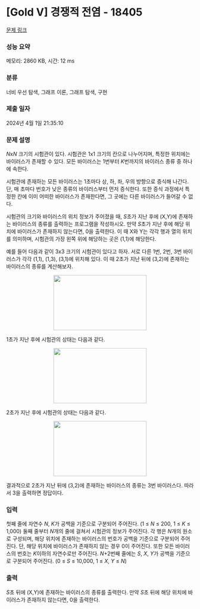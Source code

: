 # [Gold V] 경쟁적 전염 - 18405 

[문제 링크](https://www.acmicpc.net/problem/18405) 

### 성능 요약

메모리: 2860 KB, 시간: 12 ms

### 분류

너비 우선 탐색, 그래프 이론, 그래프 탐색, 구현

### 제출 일자

2024년 4월 1일 21:35:10

### 문제 설명

<p><em>N</em>x<em>N</em> 크기의 시험관이 있다. 시험관은 1x1 크기의 칸으로 나누어지며, 특정한 위치에는 바이러스가 존재할 수 있다. 모든 바이러스는 1번부터 <em>K</em>번까지의 바이러스 종류 중 하나에 속한다.</p>

<p>시험관에 존재하는 모든 바이러스는 1초마다 상, 하, 좌, 우의 방향으로 증식해 나간다. 단, 매 초마다 번호가 낮은 종류의 바이러스부터 먼저 증식한다. 또한 증식 과정에서 특정한 칸에 이미 어떠한 바이러스가 존재한다면, 그 곳에는 다른 바이러스가 들어갈 수 없다.</p>

<p>시험관의 크기와 바이러스의 위치 정보가 주어졌을 때, <em>S</em>초가 지난 후에 (X,Y)에 존재하는 바이러스의 종류를 출력하는 프로그램을 작성하시오. 만약 <em>S</em>초가 지난 후에 해당 위치에 바이러스가 존재하지 않는다면, 0을 출력한다. 이 때 X<font face="sans-serif, Arial, Verdana, Trebuchet MS, Apple Color Emoji, Segoe UI Emoji, Segoe UI Symbol">와 </font>Y는 각각 행과 열의 위치를 의미하며, 시험관의 가장 왼쪽 위에 해당하는 곳은 (1,1)에 해당한다.</p>

<p>예를 들어 다음과 같이 3x3 크기의 시험관이 있다고 하자. 서로 다른 1번, 2번, 3번 바이러스가 각각 (1,1), (1,3), (3,1)에 위치해 있다. 이 때 2초가 지난 뒤에 (3,2)에 존재하는 바이러스의 종류를 계산해보자.</p>

<p style="text-align: center;"><img alt="" src="https://upload.acmicpc.net/02958527-debb-46e3-a56d-79b87ad46d03/-/preview/" style="height: 148px; width: 250px;"></p>

<p style="text-align: justify;">1초가 지난 후에 시험관의 상태는 다음과 같다.</p>

<p style="text-align: center;"><img alt="" src="https://upload.acmicpc.net/9ab631e7-1f1d-42fe-b8b8-95ded9bce52d/-/preview/" style="height: 148px; width: 250px;"></p>

<p>2초가 지난 후에 시험관의 상태는 다음과 같다.</p>

<p style="text-align: center;"><img alt="" src="https://upload.acmicpc.net/35ea13c6-9ee3-40e1-8b21-c37beaf46c59/-/preview/" style="height: 148px; width: 250px;"></p>

<p style="text-align: justify;">결과적으로 2초가 지난 뒤에 (3,2)에 존재하는 바이러스의 종류는 3번 바이러스다. 따라서 3을 출력하면 정답이다.</p>

### 입력 

 <p>첫째 줄에 자연수 <em>N</em>, <em>K</em>가 공백을 기준으로 구분되어 주어진다. (1 ≤ <em>N</em> ≤ 200, 1 ≤ <em>K</em> ≤ 1,000) 둘째 줄부터 <em>N</em>개의 줄에 걸쳐서 시험관의 정보가 주어진다. 각 행은 <em>N</em>개의 원소로 구성되며, 해당 위치에 존재하는 바이러스의 번호가 공백을 기준으로 구분되어 주어진다. 단, 해당 위치에 바이러스가 존재하지 않는 경우 0이 주어진다. 또한 모든 바이러스의 번호는 <em>K</em>이하의 자연수로만 주어진다. <em>N</em>+2번째 줄에는 <em>S</em>, <em>X</em>, <em>Y</em>가 공백을 기준으로 구분되어 주어진다. (0 ≤ <em>S</em> ≤ 10,000, 1 ≤ <em>X</em>, <em>Y</em> ≤ <em>N</em>)</p>

### 출력 

 <p><em>S</em>초 뒤에 (X,Y)에 존재하는 바이러스의 종류를 출력한다. 만약 <em>S</em>초 뒤에 해당 위치에 바이러스가 존재하지 않는다면, 0을 출력한다.</p>

